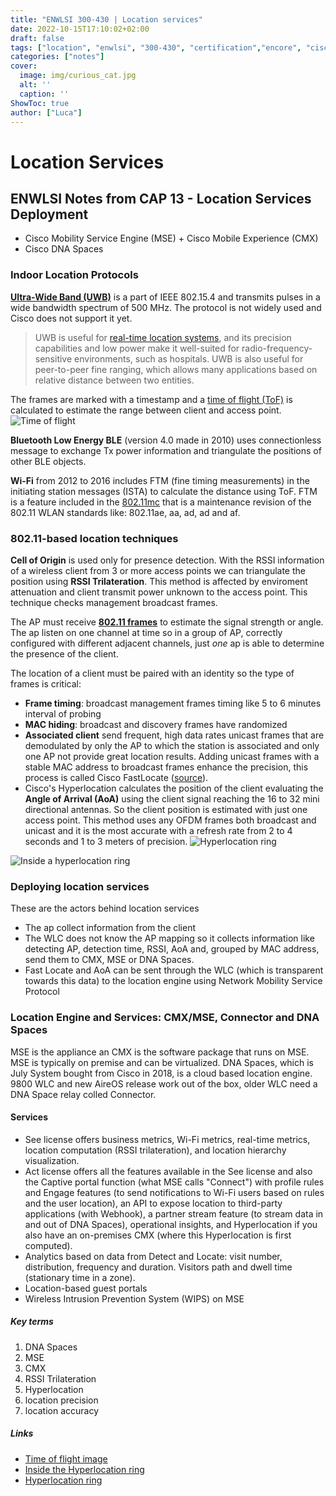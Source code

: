 ```yaml
---
title: "ENWLSI 300-430 | Location services"
date: 2022-10-15T17:10:02+02:00
draft: false
tags: ["location", "enwlsi", "300-430", "certification","encore", "cisco"]
categories: ["notes"]
cover:
  image: img/curious_cat.jpg
  alt: ''
  caption: ''
ShowToc: true
author: ["Luca"]
---
```

# Location Services
## ENWLSI Notes from CAP 13 - Location Services Deployment
- Cisco Mobility Service Engine (MSE) + Cisco Mobile Experience (CMX)
- Cisco DNA Spaces

### Indoor Location Protocols
[**Ultra-Wide Band (UWB)**](https://en.wikipedia.org/wiki/Ultra-wideband) is a part of IEEE 802.15.4 and transmits pulses in a wide bandwidth spectrum of 500 MHz. The protocol is not widely used and Cisco does not support it yet.

> UWB is useful for [real-time location systems](https://en.wikipedia.org/wiki/Real-time_location_system "Real-time location system"), and its precision capabilities and low power make it well-suited for radio-frequency-sensitive environments, such as hospitals. UWB is also useful for peer-to-peer fine ranging, which allows many applications based on relative distance between two entities.

The frames are marked with a timestamp and a [time of flight (ToF)](https://en.wikipedia.org/wiki/Wi-Fi_positioning_system#Time_of_flight_based) is calculated to estimate the range between client and access point.
![Time of flight](/img/tof.png)

**Bluetooth Low Energy BLE** (version 4.0 made in 2010) uses connectionless message to exchange Tx power information and triangulate the positions of other BLE objects.

**Wi-Fi** from 2012 to 2016 includes FTM (fine timing measurements) in the initiating station messages (ISTA) to calculate the distance using ToF. FTM is a feature included in the [802.11mc](https://en.wikipedia.org/wiki/IEEE_802.11mc) that is a maintenance revision of the 802.11 WLAN standards like: 802.11ae, aa, ad, ad and af.

### 802.11-based location techniques
**Cell of Origin** is used only for presence detection.
With the RSSI information of a wireless client from 3 or more access points we can triangulate the position using **RSSI Trilateration**. This method is affected by enviroment attenuation and client transmit power unknown to the access point. This technique checks management broadcast frames.

The AP must receive [**802.11 frames**](https://howiwifi.com/2020/07/13/802-11-frame-types-and-formats/) to estimate the signal strength or angle. The ap listen on one channel at time so in a group of AP, correctly configured with different adjacent channels, just _one_ ap is able to determine the presence of the client.

The location of a client must be paired with an identity so the type of frames is critical:
- **Frame timing**: broadcast management frames timing like 5 to 6 minutes interval of probing
- **MAC hiding**: broadcast and discovery frames have randomized 
- **Associated client** send frequent, high data rates unicast frames that are demodulated by only the AP to which the station is associated and only one AP not provide great location results. Adding unicast frames with a stable MAC address to broadcast frames enhance the precision, this process is called Cisco FastLocate ([source](https://www.cisco.com/c/en/us/td/docs/wireless/controller/9800/17-2/config-guide/b_wl_17_2_cg/fastlocate_for_cisco_catalyst_series_access_points.pdf)). 
- Cisco's Hyperlocation calculates the position of the client evaluating the **Angle of Arrival (AoA)** using the client signal reaching the 16 to 32 mini directional antennas. So the client position is estimated with just one access point. This method uses any OFDM frames both broadcast and unicast and it is the most accurate with a refresh rate from 2 to 4 seconds and 1 to 3 meters of precision.
![Hyperlocation ring](/img/hyperlocation_ring.jpg)

![Inside a hyperlocation ring](/img/hyperlocation_ring_antennas.jpg)

### Deploying location services
These are the actors behind location services
- The ap collect information from the client
- The WLC does not know the AP mapping so it collects information like detecting AP, detection time, RSSI, AoA and, grouped by MAC address, send them to CMX, MSE or DNA Spaces. 
- Fast Locate and AoA can be sent through the WLC (which is transparent towards this data) to the location engine using Network Mobility Service Protocol

### Location Engine and Services: CMX/MSE, Connector and DNA Spaces
MSE is the appliance an CMX is the software package that runs on MSE. MSE is typically on premise and can be virtualized.
DNA Spaces, which is July System bought from Cisco in 2018, is a cloud based location engine. 9800 WLC and new AireOS release work out of the box, older WLC need a DNA Space relay colled Connector.

#### Services
- See license offers business metrics, Wi-Fi metrics, real-time metrics, location computation (RSSI trilateration), and location hierarchy visualization. 
- Act license offers all the features available in the See license and also the Captive portal function (what MSE calls "Connect") with profile rules and Engage features (to send notifications to Wi-Fi users based on rules and the user location), an API to expose location to third-party applications (with Webhook), a partner stream feature (to stream data in and out of DNA Spaces), operational insights, and Hyperlocation if you also have an on-premises CMX (where this Hyperlocation is first computed). 
- Analytics based on data from Detect and Locate: visit number, distribution, frequency and duration. Visitors path and dwell time (stationary time in a zone).
- Location-based guest portals
- Wireless Intrusion Prevention System (WIPS) on MSE

##### Key terms
1. DNA Spaces
2. MSE
3. CMX
4. RSSI Trilateration
5. Hyperlocation
6. location precision
7. location accuracy

##### Links
- [Time of flight image](https://en.wikipedia.org/wiki/Wi-Fi_positioning_system)
- [Inside the Hyperlocation ring](https://www.cisco.com/c/en/us/td/docs/wireless/controller/technotes/8-1/Halo-DG/b_hyperlocation-deployment-guide.html)
- [Hyperlocation ring](https://wirelessnerd.net/2015/09/09/ctia-2015-a-quick-visit-on-day-one-cisco-hyperlocation/) 
